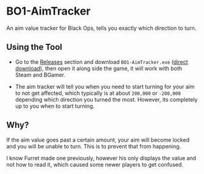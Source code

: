 # BO1-AimTracker
An aim value tracker for Black Ops, tells you exactly which direction to turn.

## Using the Tool
- Go to the [Releases](https://github.com/BlackOpsOne/BO1-AimTracker/releases/latest) section and download `BO1-AimTracker.exe` ([direct download](https://github.com/BlackOpsOne/BO1-AimTracker/releases/latest/download/BO1-AimTracker.exe)), then open it along side the game, it will work with both Steam and BGamer.

- The aim tracker will tell you when you need to start turning for your aim to not get affected, which typically is at about `200,000` or `-200,000` depending which direction you turned the most. However, its completely up to you when to start turning.

## Why?
If the aim value goes past a certain amount, your aim will become locked and you will be unable to turn. This is to prevent that from happening.

I know Furret made one previously, however his only displays the value and not how to read it, which caused some newer players to get confused.